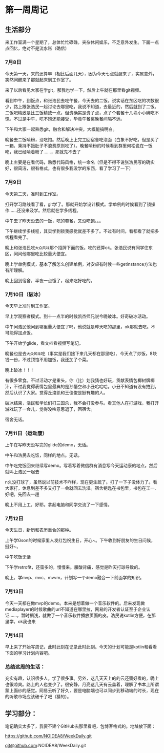 # 第一周周记

## 生活部分

来工作室满一个星期了，总体忙忙碌碌，夹杂休闲娱乐，不乏意外发生。下面一点点回忆，绝对不是流水账（确信）

### 7月8日

今天第一天，来的还算早（相比后面几天），因为今天七点就醒来了，实属意外，突然间醒来了那就起床到工作室了。

来了以后看见大家在学git，那我也学一下，然后上午就在那里看git视频。

看到中午，到饭点，和张浩民去吃午餐，今天去的二饭。说实话在东区吃的次数很少，路上跟张浩民一起讨论去哪里吃，我说不知道，去最近的，然后就到了二饭。二饭吧精致是比三饭精致一点，但贵确实是贵了点，点了个套餐十几块小小碗吃不饱。不过是中午，吃不饱还能接受，毕竟午餐离晚餐间隔不远。

下午和大家一起熟悉git，融合和解决冲突，大概能搞明白。

晚餐去二饭嗦粉，没吃饱。然后晚上上完工回宿舍吃泡面（白象不好吃，但是买了一箱，秉持不饿肚子不浪费原则吃了）。晚餐嗦粉的时候看到群里何松说在一饭吃，我已经嗦着粉了……，那就先不去了

晚上主要是在看代码，熟悉代码风格，统一命名（但是不得不说张浩民写的确实好，很简洁，很有格式，也有很多我没学的东西，看了学习了一下）

### 7月9日

今天第二天，准时到工作室。

打开学习路线看了看，git学了。那就开始学设计模式。学单例的时候看到了锁操作……还没来及学。然后就在学多线程。

中午去了昨天没去的一饭，吃的套餐，又没吃饱。。。

下午继续学多线程，其实学到锁我感觉就差不多了。不过有时间，看都看了就把多线程看完了。

晚上和张浩民吃`大众风味`那个招牌下面的饭。吃的还算ok。张浩民说有同学住东区，问问他哪里吃比较量大便宜。

晚上学单例模式，基本了解怎么创建单例，对安卓有时候一些getinstance方法也有所理解。

晚上回到宿舍，半夜一点饿了，起来吃好吃的。

### 7月10日（破冰）

今天早上准时到工作室。

早上学观察者模式。到十一点半的时候凯杰师兄说今晚破冰。好奇破冰活动。

中午问浩民他问到哪里量大便宜了吗，他说就是昨天吃的那里，ok那就去吃。不可能得加点饭。

下午开始学glide，看文档看视频写笔记。

晚餐也是去`大众风味`吃（事实是我们接下来几天都在那里吃），今天点了炒饭，8块钱一份，不过顶饱不用加饭，我还加了个菜。

晚上破冰！！！

有很多零食。不过活动才是重头。你（比）划我猜也好玩，贡献表情包椰树牌椰汁，不过我觉得表情包里最典的是孙悟空和小丑哈哈哈。小丑不知道有没有拍到。然后认识了大家。觉得丘浚凯和王佳俊是挺有趣的人。

破冰结束，浩民和学长们打三国杀，我不会打没参与。看其他人在打游戏，我打开游戏玩了一会儿，觉得没啥意思退了，回宿舍。

宿舍无话。

### 7月11日（运动康）

上午在写昨天没写完的glide的demo，无话。

中午和浩民去吃饭，同样的地点。无话。

中午吃完饭回来继续写demo。写着写着微信群有消息写今天运动康的地点，然后就叫上浩民一起去

n久没打球了，虽然说以前技术不咋样，现在更生疏了。打了一下子没体力了。看大家打，休息到差不多又打了一会就回去洗澡。宿舍钥匙在书包里，书包在工一.好吧，先回去一趟

晚上不用上工，好耶。拿起电脑和同学交流了一下感情。

### 7月12日

今天生日，新历和农历重合的那种。

上午学Gson的时候家里人发红包祝生日，开心~。下午收到好朋友的生日问候，挺好~。

中午吃饭无话

下午学retrofit，还蛮多的，慢慢来。腰酸背痛，感觉是昨天打球导致的。

晚上，学mvp、mvc、mvvm，计划写一个demo融合一下前面学的知识。

### 7月13日

今天一天都在做mvp的demo。本来是想着做一个音乐软件的。后来发现做mediaplayer的时候歌曲的url不知道在哪里拉，网易的开发者认证至于企业认证……，暂时搁浅，就做了一个音乐软件播放页面的皮。浩民说kotlin方便，在那里学，ok我也来

### 7月14日

早上来了开始写周记，此时此刻在记录此时此刻。今天的计划可能是kotlin和看看下面的学习计划内容吧。

### 总结这周的生活：

充实有趣，认识很多人，学了很多事。另外，这几天天上的的云还蛮好看的，晚上也很凉爽。路上的人也变少了。很安静，月亮这几天有云盖着，理解了书本上所谓蒙上面纱的感觉。网易云听了好久，要是电脑端也可以同步到移动端的时长，现在的听歌市场应该破千了吧（猜的）。

## 学习部分：

笔记确实太多了，我要不建个GitHub去那里看吧，包博客格式的。地址放下面：

https://github.com/NOIDEA8/WeekDaily.git

git@github.com:NOIDEA8/WeekDaily.git